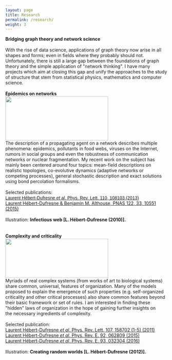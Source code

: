 ```yaml
---
layout: page
title: Research
permalink: /research/
weight: 3
---
```


<div><span>
<div>
<div><strong>Bridging graph theory and network science<br></strong><br><span><span><span>With the rise of data science, applications of graph theory now arise in all shapes and forms; even in fields where they probably should not. Unfortunately, there is still a large gap between the foundations of graph theory and the simple application of "network thinking". I have many projects which aim at closing this gap and unify the approaches to the study of structure that stem from statistical physics, mathematics and computer science.<br></span></span></span></div><div><strong><br>Epidemics on networks</strong></div></div>
<div><strong><img src="https://sites.google.com/site/laurenthebertdufresne/_/rsrc/1327860258361/research/sketch.png?height=137&amp;width=320" border="0" height="137" width="320"></strong><br>
</div>
<div></div>
<div><span>The description of a propagating agent on a network describes multiple phenomena: epidemics,&nbsp;pollutants&nbsp;in food webs, viruses on the Internet, rumors in social groups and even the robustness of communication networks or nuclear fragmentation. My recent work on the subject has mainly been centered around four topics: mean-field descriptions on realistic topologies, co-evolutive dynamics (adaptive networks or competing processes), general stochastic description and exact solutions using bond percolation formalisms.<br><br>Selected publications:<br></span><a href="http://prl.aps.org/abstract/PRL/v110/i10/e108103" target="_blank" rel="nofollow"><span><font face="arial, sans-serif"><span><span><span>Laurent Hébert-Dufresne <i>et al</i>. Phys. Rev. Lett.<span>&nbsp;</span>110, 108103 (2013</span></span><span><span><font face="arial, sans-serif"><span><span><span><font face="arial, sans-serif"><span><span><span><span><span><font face="arial, sans-serif"><span><span><span>)</span></span></span></font></span></span></span></span></span></font></span></span></span></font></span></span></span></font></span></a><span><br></span></div><div><span><a href="http://www.pnas.org/content/112/33/10551.abstract" target="_blank" rel="nofollow">Laurent Hébert-Dufresne &amp; Benjamin M. Althouse, PNAS 122, 33, 10551 (2015)</a><br></span></div>
<div><span><br>
</span></div>
<div><span><span>Illustration:&nbsp;<b>Infectious web [L. Hébert-Dufresne (2010)].</b></span></span></div>
<div><span><span><b><br>
</b></span></span></div>
<div><br>
</div>
<strong>Complexity and criticality</strong></span></div>
<div><span><img src="https://sites.google.com/site/laurenthebertdufresne/_/rsrc/1327857935098/research/CreatingRandomWorlds.png?height=122&amp;width=320" border="0" height="122" width="320"></span><br>
</div>
<div><span>Myriads of real complex systems (from works of art to biological systems) share common, universal, features of organization. Many of the models proposed to explain the emergence of such properties (e.g. self-organized criticality and other critical processes) also share common features beyond their basic framework or set of rules. I am interested in finding these "hidden" laws of organization in the hope o</span><span>f gaining further insights on the&nbsp;necessary&nbsp;ingredients of complexity.<br><br></span><span><span><span>Selected publication:<br></span></span></span><a href="http://prl.aps.org/abstract/PRL/v107/i15/e158702" target="_blank" rel="nofollow"><span><span>Laurent Hébert-Dufresne <i>et al</i>. Phys. Rev. Lett.<span>&nbsp;</span>107, 158702 (1-5) (2011)</span></span></a><span><span><span><span><span><span><span><span><span><br></span></span></span><a href="http://journals.aps.org/pre/abstract/10.1103/PhysRevE.92.062809" target="_blank" rel="nofollow"><span><span>Laurent Hébert-Dufresne <i>et al</i>. Phys. Rev. E.<span> </span>92, 062809 (2015)</span></span></a><br></span></span></span></span></span><a href="http://journals.aps.org/pre/abstract/10.1103/PhysRevE.93.032304" target="_blank" rel="nofollow"><span><span>Laurent Hébert-Dufresne <i>et al</i>. Phys. Rev. E.<span> </span>93, 032304 (2016)</span></span></a></span><br><br></div>
<div><span>Illustration: <b>Creating random worlds [L. Hébert-Dufresne (2012)].</b></span></div>
